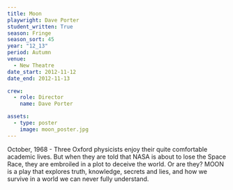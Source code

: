 ```yaml
---
title: Moon
playwright: Dave Porter
student_written: True
season: Fringe
season_sort: 45
year: "12_13"
period: Autumn
venue:
  - New Theatre
date_start: 2012-11-12
date_end: 2012-11-13

crew:
  - role: Director
    name: Dave Porter

assets:
  - type: poster
    image: moon_poster.jpg
---
```


October, 1968 - Three Oxford physicists enjoy their quite comfortable academic lives. But when they are told that NASA is about to lose the Space Race, they are embroiled in a plot to deceive the world. Or are they? MOON is a play that explores truth, knowledge, secrets and lies, and how we survive in a world we can never fully understand.
